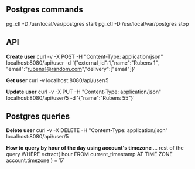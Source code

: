 
## Postgres commands
pg_ctl -D /usr/local/var/postgres start
pg_ctl -D /usr/local/var/postgres stop

## API

__Create user__
curl -v -X POST -H "Content-Type: application/json" localhost:8080/api/user -d '{"external_id":1,"name":"Rubens 1", "email":"rubens1@random.com","delivery":["email"]}'

__Get user__
curl -v localhost:8080/api/user/5

__Update user__
curl -v -X PUT -H "Content-Type: application/json" localhost:8080/api/user/5 -d '{"name":"Rubens 55"}'

## Postgres queries

__Delete user__
curl -v -X DELETE -H "Content-Type: application/json" localhost:8080/api/user/5

__How to query by hour of the day using account's timezone__
... rest of the query
WHERE extract(
  hour FROM current_timestamp
  AT TIME ZONE account.timezone
) = 17
